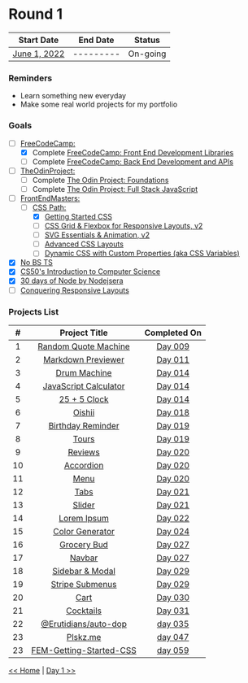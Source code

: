 # Round 1

|        Start Date         | End Date  |  Status  |
| :-----------------------: | :-------: | :------: |
| [June 1, 2022](day001.md) | --------- | On-going |

### Reminders

- Learn something new everyday
- Make some real world projects for my portfolio

### Goals

- [ ] [FreeCodeCamp:](https://www.freecodecamp.org/learn/)
  - [x] Complete [FreeCodeCamp: Front End Development Libraries](https://www.freecodecamp.org/learn/front-end-development-libraries/)
  - [ ] Complete [FreeCodeCamp: Back End Development and APIs](https://www.freecodecamp.org/learn/back-end-development-and-apis/)
- [ ] [TheOdinProject:](https://www.theodinproject.com/paths)
  - [ ] Complete [The Odin Project: Foundations](https://www.theodinproject.com/paths/foundations/courses/foundations)
  - [ ] Complete [The Odin Project: Full Stack JavaScript](https://www.theodinproject.com/paths/full-stack-javascript)
- [ ] [FrontEndMasters:](https://frontendmasters.com/courses/)
  - [ ] [CSS Path:](https://frontendmasters.com/learn/css/)
    - [x] [Getting Started CSS](https://frontendmasters.com/courses/getting-started-css/)
    - [ ] [CSS Grid & Flexbox for Responsive Layouts, v2](https://frontendmasters.com/courses/css-grid-flexbox-v2/)
    - [ ] [SVG Essentials & Animation, v2](https://frontendmasters.com/courses/svg-essentials-animation/)
    - [ ] [Advanced CSS Layouts](https://frontendmasters.com/courses/advanced-css-layouts/)
    - [ ] [Dynamic CSS with Custom Properties (aka CSS Variables)](https://frontendmasters.com/courses/css-variables/)
- [x] [No BS TS](https://www.youtube.com/playlist?list=PLNqp92_EXZBJYFrpEzdO2EapvU0GOJ09n)
- [x] [CS50's Introduction to Computer Science](https://learning.edx.org/course/course-v1:HarvardX+CS50+X/home)
- [x] [30 days of Node by Nodejsera](https://nodejsera.com/30-days-of-node.html)
- [ ] [Conquering Responsive Layouts](https://courses.kevinpowell.co/view/courses/conquering-responsive-layouts)

### Projects List

|  #  |                                Project Title                                |     Completed On     |
| :-: | :-------------------------------------------------------------------------: | :------------------: |
|  1  |    [Random Quote Machine](https://github.com/plskx/random-quote-machine)    | [Day 009](day009.md) |
|  2  |      [Markdown Previewer](https://github.com/plskx/markdown-previewer)      | [Day 011](day011.md) |
|  3  |            [Drum Machine](https://github.com/plskx/drum-machine)            | [Day 014](day014.md) |
|  4  |   [JavaScript Calculator](https://github.com/plskx/javascript-calculator)   | [Day 014](day014.md) |
|  5  |             [25 + 5 Clock](https://github.com/plskx/25-5-Clock)             | [Day 014](day014.md) |
|  6  |                 [Oishii](https://github.com/plskz/oishii/)                  | [Day 018](day018.md) |
|  7  |        [Birthday Reminder](https://github.com/plskz/react-projects)         | [Day 019](day019.md) |
|  8  |              [Tours](https://github.com/plskz/react-projects)               | [Day 019](day019.md) |
|  9  |             [Reviews](https://github.com/plskz/react-projects)              | [Day 020](day020.md) |
| 10  |            [Accordion](https://github.com/plskz/react-projects)             | [Day 020](day020.md) |
| 11  |               [Menu](https://github.com/plskz/react-projects)               | [Day 020](day020.md) |
| 12  |               [Tabs](https://github.com/plskz/react-projects)               | [Day 021](day021.md) |
| 13  |              [Slider](https://github.com/plskz/react-projects)              | [Day 021](day021.md) |
| 14  |           [Lorem Ipsum](https://github.com/plskz/react-projects)            | [Day 022](day022.md) |
| 15  |         [Color Generator](https://github.com/plskz/react-projects)          | [Day 024](day024.md) |
| 16  |           [Grocery Bud](https://github.com/plskz/react-projects)            | [Day 027](day027.md) |
| 17  |              [Navbar](https://github.com/plskz/react-projects)              | [Day 027](day027.md) |
| 18  |         [Sidebar & Modal](https://github.com/plskz/react-projects)          | [Day 029](day029.md) |
| 19  |         [Stripe Submenus](https://github.com/plskz/react-projects)          | [Day 029](day029.md) |
| 20  |               [Cart](https://github.com/plskz/react-projects)               | [Day 030](day030.md) |
| 21  |            [Cocktails](https://github.com/plskz/react-projects)             | [Day 031](day031.md) |
| 22  |       [@Erutidians/auto-dop](https://github.com/Erutidians/auto-dop)        | [day 035](day035.md) |
| 23  |                        [Plskz.me](https://plskz-me.vercel.app/)                         | [day 047](day047.md) |
| 23  | [FEM-Getting-Started-CSS](https://github.com/plskx/FEM-Getting-Started-CSS) | [day 059](day059.md) |

[<< Home](../README.md) | [Day 1 >>](day001.md)
